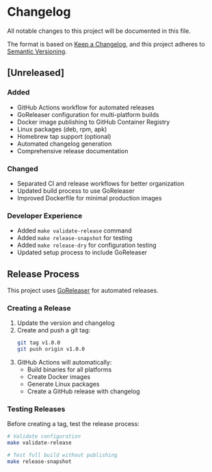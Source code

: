 # Changelog

All notable changes to this project will be documented in this file.

The format is based on [Keep a Changelog](https://keepachangelog.com/en/1.0.0/),
and this project adheres to [Semantic Versioning](https://semver.org/spec/v2.0.0.html).

## [Unreleased]

### Added
- GitHub Actions workflow for automated releases
- GoReleaser configuration for multi-platform builds
- Docker image publishing to GitHub Container Registry
- Linux packages (deb, rpm, apk)
- Homebrew tap support (optional)
- Automated changelog generation
- Comprehensive release documentation

### Changed
- Separated CI and release workflows for better organization
- Updated build process to use GoReleaser
- Improved Dockerfile for minimal production images

### Developer Experience
- Added `make validate-release` command
- Added `make release-snapshot` for testing
- Added `make release-dry` for configuration testing
- Updated setup process to include GoReleaser

## Release Process

This project uses [GoReleaser](https://goreleaser.com/) for automated releases.

### Creating a Release

1. Update the version and changelog
2. Create and push a git tag:
   ```bash
   git tag v1.0.0
   git push origin v1.0.0
   ```
3. GitHub Actions will automatically:
   - Build binaries for all platforms
   - Create Docker images
   - Generate Linux packages
   - Create a GitHub release with changelog

### Testing Releases

Before creating a tag, test the release process:

```bash
# Validate configuration
make validate-release

# Test full build without publishing
make release-snapshot
```
